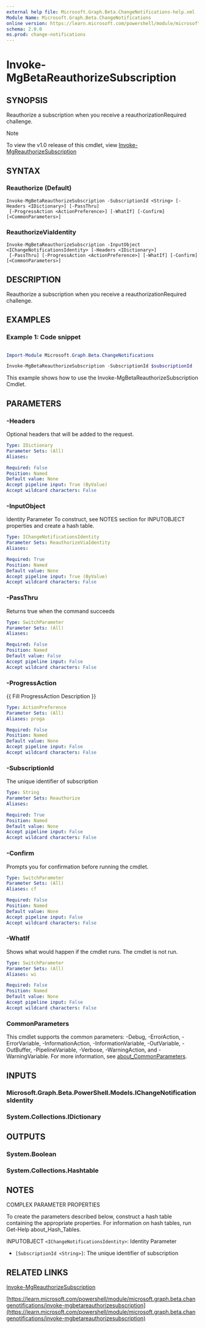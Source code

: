 ```yaml
---
external help file: Microsoft.Graph.Beta.ChangeNotifications-help.xml
Module Name: Microsoft.Graph.Beta.ChangeNotifications
online version: https://learn.microsoft.com/powershell/module/microsoft.graph.beta.changenotifications/invoke-mgbetareauthorizesubscription
schema: 2.0.0
ms.prod: change-notifications
---
```


# Invoke-MgBetaReauthorizeSubscription

## SYNOPSIS
Reauthorize a subscription when you receive a reauthorizationRequired challenge.

> [!NOTE]
> To view the v1.0 release of this cmdlet, view [Invoke-MgReauthorizeSubscription](/powershell/module/Microsoft.Graph.ChangeNotifications/Invoke-MgReauthorizeSubscription?view=graph-powershell-1.0)

## SYNTAX

### Reauthorize (Default)
```
Invoke-MgBetaReauthorizeSubscription -SubscriptionId <String> [-Headers <IDictionary>] [-PassThru]
 [-ProgressAction <ActionPreference>] [-WhatIf] [-Confirm] [<CommonParameters>]
```

### ReauthorizeViaIdentity
```
Invoke-MgBetaReauthorizeSubscription -InputObject <IChangeNotificationsIdentity> [-Headers <IDictionary>]
 [-PassThru] [-ProgressAction <ActionPreference>] [-WhatIf] [-Confirm] [<CommonParameters>]
```

## DESCRIPTION
Reauthorize a subscription when you receive a reauthorizationRequired challenge.

## EXAMPLES
### Example 1: Code snippet

```powershell

Import-Module Microsoft.Graph.Beta.ChangeNotifications

Invoke-MgBetaReauthorizeSubscription -SubscriptionId $subscriptionId

```
This example shows how to use the Invoke-MgBetaReauthorizeSubscription Cmdlet.


## PARAMETERS

### -Headers
Optional headers that will be added to the request.

```yaml
Type: IDictionary
Parameter Sets: (All)
Aliases:

Required: False
Position: Named
Default value: None
Accept pipeline input: True (ByValue)
Accept wildcard characters: False
```

### -InputObject
Identity Parameter
To construct, see NOTES section for INPUTOBJECT properties and create a hash table.

```yaml
Type: IChangeNotificationsIdentity
Parameter Sets: ReauthorizeViaIdentity
Aliases:

Required: True
Position: Named
Default value: None
Accept pipeline input: True (ByValue)
Accept wildcard characters: False
```

### -PassThru
Returns true when the command succeeds

```yaml
Type: SwitchParameter
Parameter Sets: (All)
Aliases:

Required: False
Position: Named
Default value: False
Accept pipeline input: False
Accept wildcard characters: False
```

### -ProgressAction
{{ Fill ProgressAction Description }}

```yaml
Type: ActionPreference
Parameter Sets: (All)
Aliases: proga

Required: False
Position: Named
Default value: None
Accept pipeline input: False
Accept wildcard characters: False
```

### -SubscriptionId
The unique identifier of subscription

```yaml
Type: String
Parameter Sets: Reauthorize
Aliases:

Required: True
Position: Named
Default value: None
Accept pipeline input: False
Accept wildcard characters: False
```

### -Confirm
Prompts you for confirmation before running the cmdlet.

```yaml
Type: SwitchParameter
Parameter Sets: (All)
Aliases: cf

Required: False
Position: Named
Default value: None
Accept pipeline input: False
Accept wildcard characters: False
```

### -WhatIf
Shows what would happen if the cmdlet runs.
The cmdlet is not run.

```yaml
Type: SwitchParameter
Parameter Sets: (All)
Aliases: wi

Required: False
Position: Named
Default value: None
Accept pipeline input: False
Accept wildcard characters: False
```

### CommonParameters
This cmdlet supports the common parameters: -Debug, -ErrorAction, -ErrorVariable, -InformationAction, -InformationVariable, -OutVariable, -OutBuffer, -PipelineVariable, -Verbose, -WarningAction, and -WarningVariable. For more information, see [about_CommonParameters](http://go.microsoft.com/fwlink/?LinkID=113216).

## INPUTS

### Microsoft.Graph.Beta.PowerShell.Models.IChangeNotificationsIdentity
### System.Collections.IDictionary
## OUTPUTS

### System.Boolean
### System.Collections.Hashtable
## NOTES
COMPLEX PARAMETER PROPERTIES

To create the parameters described below, construct a hash table containing the appropriate properties.
For information on hash tables, run Get-Help about_Hash_Tables.

INPUTOBJECT `<IChangeNotificationsIdentity>`: Identity Parameter
  - `[SubscriptionId <String>]`: The unique identifier of subscription

## RELATED LINKS
[Invoke-MgReauthorizeSubscription](/powershell/module/Microsoft.Graph.ChangeNotifications/Invoke-MgReauthorizeSubscription?view=graph-powershell-1.0)

[https://learn.microsoft.com/powershell/module/microsoft.graph.beta.changenotifications/invoke-mgbetareauthorizesubscription](https://learn.microsoft.com/powershell/module/microsoft.graph.beta.changenotifications/invoke-mgbetareauthorizesubscription)




